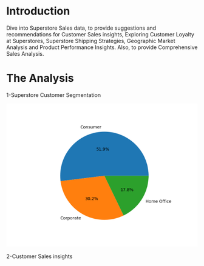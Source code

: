 # Introduction
Dive into Superstore Sales data, to provide suggestions and recommendations for Customer Sales insights, Exploring Customer Loyalty at Superstores, Superstore Shipping Strategies,  Geographic Market Analysis and Product Performance Insights. Also, to provide Comprehensive Sales Analysis.

# The Analysis
1-Superstore Customer Segmentation

![seg_cus](pie.png)

2-Customer Sales insights



